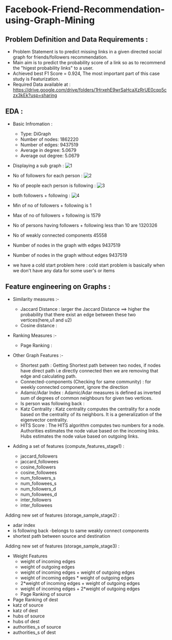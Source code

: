 # Facebook-Friend-Recommendation-using-Graph-Mining

## Problem Definition and Data Requirements :
- Problem Statement is to predict missing links in a given directed social graph for friends/followers recommendation.
- Main aim is to predict the probability score of a link so as to recommend the "higest probability links" to a user.
- Achieved best F1 Score = 0.924, The most important part of this case study is Featurization.
- Required Data available at : https://drive.google.com/drive/folders/1HrxehE9wrSaHcaXzRrUE0cqo5czx3kEk?usp=sharing

## EDA : 
- Basic Infromation :
  - Type: DiGraph
  - Number of nodes: 1862220
  - Number of edges: 9437519
  - Average in degree:   5.0679
  - Average out degree:   5.0679

- Displaying a sub graph :
![1](https://user-images.githubusercontent.com/54996809/154854584-cf3ae60c-7498-4fd2-abab-c5b16c68ffa7.png)

- No of followers for each person :
![2](https://user-images.githubusercontent.com/54996809/154854662-030a3769-38f1-48b2-9ff9-be7d71edc6b7.png)

- No of people each person is following :
![3](https://user-images.githubusercontent.com/54996809/154854721-c32d3e5b-cf81-4360-9543-fe7d4f8265d4.png)

- both followers + following :
![4](https://user-images.githubusercontent.com/54996809/154854775-56a272ca-5841-4c7f-90e5-36f9102a9934.png)

- Min of no of followers + following is 1
- Max of no of followers + following is 1579
- No of persons having followers + following less than 10 are 1320326
- No of weakly connected components 45558

- Number of nodes in the graph with edges 9437519
- Number of nodes in the graph without edges 9437519

- we have a cold start problem here : cold start problem is basically when we don't have any data for some user's or items

## Feature engineering on Graphs :
- Similarity measures :-
    - Jaccard Distance : larger the Jaccard Distance ==> higher the probability that there exist an edge between these two vertices(here,u1 and u2)
    - Cosine distance : 
- Ranking Measures :-
    - Page Ranking :
- Other Graph Features :-
    - Shortest path : Getting Shortest path between two nodes, if nodes have direct path i.e directly connected then we are removing that edge and calculating path.
    - Connected-components (Checking for same community) : for weekly connected component, ignore the direction
    - Adamic/Adar Index : Adamic/Adar measures is defined as inverted sum of degrees of common neighbours for given two vertices.
    - Is person was following back :
    - Katz Centrality :  Katz centrality computes the centrality for a node based on the centrality of its neighbors. It is a generalization of the eigenvector centrality.
    - HITS Score : The HITS algorithm computes two numbers for a node. Authorities estimates the node value based on the incoming links. Hubs estimates the node value based on outgoing links.

- Adding a set of features (compute_features_stage1) :
  - jaccard_followers
  - jaccard_followees
  - cosine_followers
  - cosine_followees
  - num_followers_s
  - num_followees_s
  - num_followers_d
  - num_followees_d
  - inter_followers
  - inter_followees

Adding new set of features (storage_sample_stage2) :
  - adar index
  - is following back
  -belongs to same weakly connect components
  - shortest path between source and destination

Adding new set of features (storage_sample_stage3) :
  - Weight Features
    - weight of incoming edges
    - weight of outgoing edges
    - weight of incoming edges + weight of outgoing edges
    - weight of incoming edges * weight of outgoing edges
    - 2*weight of incoming edges + weight of outgoing edges
    - weight of incoming edges + 2*weight of outgoing edges
    - Page Ranking of source
  - Page Ranking of dest
  - katz of source
  - katz of dest
  - hubs of source
  - hubs of dest
  - authorities_s of source
  - authorities_s of dest















